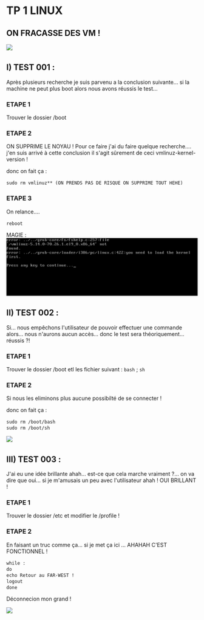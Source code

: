 # TP 1 LINUX 
## ON FRACASSE DES VM !


![](https://i.gifer.com/2NEc.gif)

## I) TEST 001 :


Après plusieurs recherche je suis parvenu a la conclusion suivante... si la machine ne peut plus boot alors nous avons réussis le test...

### ETAPE 1 
Trouver le dossier /boot

### ETAPE 2 

ON SUPPRIME LE NOYAU !
Pour ce faire j'ai du faire quelque recherche.... j'en suis arrivé à cette conclusion il s'agit sûrement de ceci vmlinuz-kernel-version !

donc on fait ça :

```
sudo rm vmlinuz** (ON PRENDS PAS DE RISQUE ON SUPPRIME TOUT HEHE)
```

### ETAPE 3

On relance.... 

```
reboot
```

MAGIE : 
![DISPARU](IMAGES/MAGIE_DU_NOYAU.png)


## II) TEST 002 :

Si... nous empêchons l'utilisateur de pouvoir effectuer une commande alors... nous n'aurons aucun accès... donc le test sera théoriquement... réussis ?!

### ETAPE 1 
Trouver le dossier /boot etl les fichier suivant : ``bash`` ; ``sh``

### ETAPE 2 

Si nous les eliminons plus aucune possibilté de se connecter !

donc on fait ça :

```
sudo rm /boot/bash
sudo rm /boot/sh
```

![](https://i.gifer.com/DS7V.gif)

## III) TEST 003 :

 J'ai eu une idée brillante ahah... est-ce que cela marche vraiment ?... on va dire que oui... si je m'amusais un peu avec l'utilisateur ahah ! OUI BRILLANT !

### ETAPE 1 
Trouver le dossier /etc et modifier le /profile !

### ETAPE 2 

En faisant un truc comme ça... si je met ça ici ... AHAHAH C'EST FONCTIONNEL !


```
while :         
do
echo Retour au FAR-WEST !
logout
done

```
Déconnecion mon grand !

![](https://i.gifer.com/9O2a.gif)












